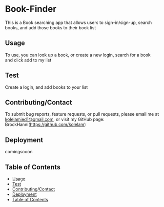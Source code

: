 # Book-Finder

This is a Book searching app that allows users to sign-in/sign-up, search books, and add those books to their book list

## Usage

To use, you can look up a book, or create a new login, search for a book and click add to my list

## Test

Create a login, and add books to your list

## Contributing/Contact

To submit bug reports, feature requests, or pull requests, please email me at kolelamied1@gmail.com, or visit my GitHub page: BrockHanni(https://github.com/kolelam)

## Deployment

comingsooon


## Table of Contents
- [Usage](#usage)
- [Test](#test)
- [Contributing/Contact](#contributing/Contact)
- [Deployment](#deployment)
- [Table of Contents](#table-of-contents)